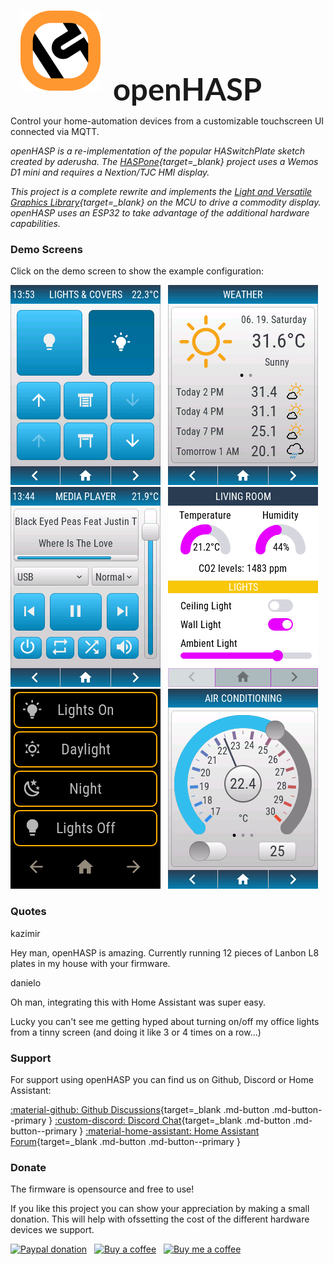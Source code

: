 <h1></h1>

<img src="assets/images/logo.svg" style="width:8rem;margin:1rem" class="float-left"></img>
<span style="font-family: 'Lato', 'Arial', helvetica;  font-size: 350%; font-weight: bold">openHASP<span>

<div class="clearfix">Control your home-automation devices from a customizable touchscreen UI connected via MQTT.</div>

*openHASP is a re-implementation of the popular HASwitchPlate sketch created by aderusha.
The [HASPone][1]{target=_blank} project uses a Wemos D1 mini and requires a Nextion/TJC HMI display.*

*This project is a complete rewrite and implements the [Light and Versatile Graphics Library][2]{target=_blank} on the MCU to drive a commodity display.
openHASP uses an ESP32 to take advantage of the additional hardware capabilities.*

### Demo Screens

Click on the demo screen to show the example configuration:

[![screenshot](examples/images/demo_switches_covers.png)](integrations/home-assistant/sampl_conf.md#some-basic-controls) &nbsp; 
[![screenshot](integrations/home-assistant/images/cc-sampl-weather-hours.png)](integrations/home-assistant/sampl_conf.md#current-weather-and-forecasts) &nbsp;     
[![screenshot](examples/images/demo_mediaplayer.png)](integrations/home-assistant/sampl_conf.md#media-player) &nbsp; 
[![Screenshot](examples/images/dashui-060.png)](examples/dashui.md) &nbsp;     
[![Screenshot](integrations/openhab/images/demo_jaffa1.png)](integrations/openhab/integration_openhab.md) &nbsp; 
[![screenshot](examples/images/demo_climate.png)](integrations/home-assistant/sampl_conf.md#generic-thermostatclimate) &nbsp;     

### Quotes

<div class="admonition quote1 col-sm-8">
    <p class="admonition-title">kazimir</p>
    <p>Hey man, openHASP is amazing. Currently running 12 pieces of Lanbon L8 plates in my house with your firmware.</p>
</div>
<div class="clearfix"></div>

<div class="admonition quote2 col-sm-9 float-right">
    <p class="admonition-title">danielo</p>
    <p>Oh man, integrating this with Home Assistant was super easy.</p>
    <p>Lucky you can't see me getting hyped about turning on/off my office lights from a tinny screen (and doing it like 3 or 4 times on a row...)</p>
</div>
<div class="clearfix"></div>

### Support

For support using openHASP you can find us on Github, Discord or Home Assistant:

[:material-github: Github Discussions][3]{target=_blank .md-button .md-button--primary }
[:custom-discord: Discord Chat][5]{target=_blank .md-button .md-button--primary }
[:material-home-assistant: Home Assistant Forum][6]{target=_blank .md-button .md-button--primary }

### Donate

The firmware is opensource and free to use!

If you like this project you can show your appreciation by making a small donation.
This will help with ofssetting the cost of the different hardware devices we support.

[![Paypal donation](https://img.shields.io/badge/Paypal-donate-00457C?style=for-the-badge&logo=paypal)](https://www.paypal.com/donate/?business=E76SN28JLZCXU&currency_code=EUR) &nbsp; 
[![Buy a coffee](https://img.shields.io/badge/Kofi-donate-FF5E5B?style=for-the-badge&logo=kofi)](https://ko-fi.com/openhasp) &nbsp; 
[![Buy me a coffee](https://img.shields.io/badge/Buy_Me_a_Coffee-donate-FFDD00?style=for-the-badge&logo=buymeacoffee)](https://www.buymeacoffee.com/aktdCofU)



[1]: https://github.com/HASwitchPlate/HASPone
[2]: https://github.com/lvgl/lvgl
[3]: https://github.com/HASwitchPlate/openHASP/discussions
[4]: https://github.com/fvanroie/HMI-Font-Pack/releases
[5]: https://discord.gg/VCWyuhF
[6]: https://community.home-assistant.io/t/openhasp-an-mqtt-driven-touchscreen-scene-controller/300853
[7]: design/objects.md#cheatsheet
[8]: design/objects.md#image
